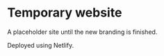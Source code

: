 # Temporary website

A placeholder site until the new branding is finished.

Deployed using Netlify.